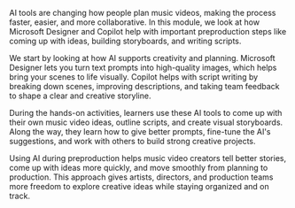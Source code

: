 AI tools are changing how people plan music videos, making the process faster, easier, and more collaborative. In this module, we look at how Microsoft Designer and Copilot help with important preproduction steps like coming up with ideas, building storyboards, and writing scripts.

We start by looking at how AI supports creativity and planning. Microsoft Designer lets you turn text prompts into high-quality images, which helps bring your scenes to life visually. Copilot helps with script writing by breaking down scenes, improving descriptions, and taking team feedback to shape a clear and creative storyline.

During the hands-on activities, learners use these AI tools to come up with their own music video ideas, outline scripts, and create visual storyboards. Along the way, they learn how to give better prompts, fine-tune the AI's suggestions, and work with others to build strong creative projects.

Using AI during preproduction helps music video creators tell better stories, come up with ideas more quickly, and move smoothly from planning to production. This approach gives artists, directors, and production teams more freedom to explore creative ideas while staying organized and on track.
